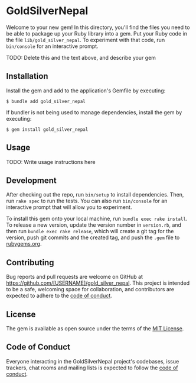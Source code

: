 # GoldSilverNepal

Welcome to your new gem! In this directory, you'll find the files you need to be able to package up your Ruby library into a gem. Put your Ruby code in the file `lib/gold_silver_nepal`. To experiment with that code, run `bin/console` for an interactive prompt.

TODO: Delete this and the text above, and describe your gem

## Installation

Install the gem and add to the application's Gemfile by executing:

    $ bundle add gold_silver_nepal

If bundler is not being used to manage dependencies, install the gem by executing:

    $ gem install gold_silver_nepal

## Usage

TODO: Write usage instructions here

## Development

After checking out the repo, run `bin/setup` to install dependencies. Then, run `rake spec` to run the tests. You can also run `bin/console` for an interactive prompt that will allow you to experiment.

To install this gem onto your local machine, run `bundle exec rake install`. To release a new version, update the version number in `version.rb`, and then run `bundle exec rake release`, which will create a git tag for the version, push git commits and the created tag, and push the `.gem` file to [rubygems.org](https://rubygems.org).

## Contributing

Bug reports and pull requests are welcome on GitHub at https://github.com/[USERNAME]/gold_silver_nepal. This project is intended to be a safe, welcoming space for collaboration, and contributors are expected to adhere to the [code of conduct](https://github.com/[USERNAME]/gold_silver_nepal/blob/master/CODE_OF_CONDUCT.md).

## License

The gem is available as open source under the terms of the [MIT License](https://opensource.org/licenses/MIT).

## Code of Conduct

Everyone interacting in the GoldSilverNepal project's codebases, issue trackers, chat rooms and mailing lists is expected to follow the [code of conduct](https://github.com/[USERNAME]/gold_silver_nepal/blob/master/CODE_OF_CONDUCT.md).
